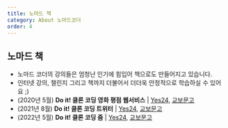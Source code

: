```yaml
---
title: 노마드 책
category: About 노마드코더
order: 4
---
```


## 노마드 책

- 노마드 코더의 강의들은 엄청난 인기에 힘입어 책으로도 만들어지고 있습니다.
- 인터넷 강의, 챌린지 그리고 책까지 더불어서 더더욱 안정적으로 학습하실 수 있어요 ;)
- (2020년 5월) **Do it! 클론 코딩 영화 평점 웹서비스** | [Yes24](http://www.yes24.com/Product/Goods/90344496?OzSrank=1), [교보문고](http://www.kyobobook.co.kr/product/detailViewKor.laf?ejkGb=KOR&mallGb=KOR&barcode=9791163031635&orderClick=LOA&Kc=)
- (2021년 8월) **Do it! 클론 코딩 트위터** | [Yes24](http://www.yes24.com/Product/Goods/103190780?OzSrank=1), [교보문고](http://www.kyobobook.co.kr/product/detailViewKor.laf?ejkGb=KOR&mallGb=KOR&barcode=9791163032748&orderClick=LAG&Kc=#)
- (2022년 5월) **Do it! 클론 코딩 줌** | [Yes24](http://www.yes24.com/Product/Goods/109316768), [교보문고](http://www.kyobobook.co.kr/product/detailViewKor.laf?ejkGb=KOR&mallGb=KOR&barcode=9791163033530&orderClick=LAG&Kc=)

